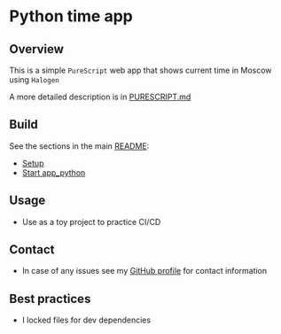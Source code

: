 # Python time app

## Overview

This is a simple `PureScript` web app that shows current time in Moscow using `Halogen`

A more detailed description is in [PURESCRIPT.md](./PURESCRIPT.md)

## Build

See the sections in the main [README](../README.md):

- [Setup](../README.md#setup)
- [Start app_python](../README.md#start-apppurescript)

## Usage

- Use as a toy project to practice CI/CD

## Contact

- In case of any issues see my [GitHub profile](https://github.com/br4ch1st0chr0n3) for contact information

## Best practices

- I locked files for dev dependencies